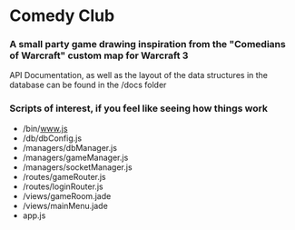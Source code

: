 # Comedy Club
### A small party game drawing inspiration from the "Comedians of Warcraft" custom map for Warcraft 3

API Documentation, as well as the layout of the data structures in the database can be found in the /docs folder

### Scripts of interest, if you feel like seeing how things work
- /bin/www.js
- /db/dbConfig.js
- /managers/dbManager.js
- /managers/gameManager.js
- /managers/socketManager.js
- /routes/gameRouter.js
- /routes/loginRouter.js
- /views/gameRoom.jade
- /views/mainMenu.jade
- app.js
